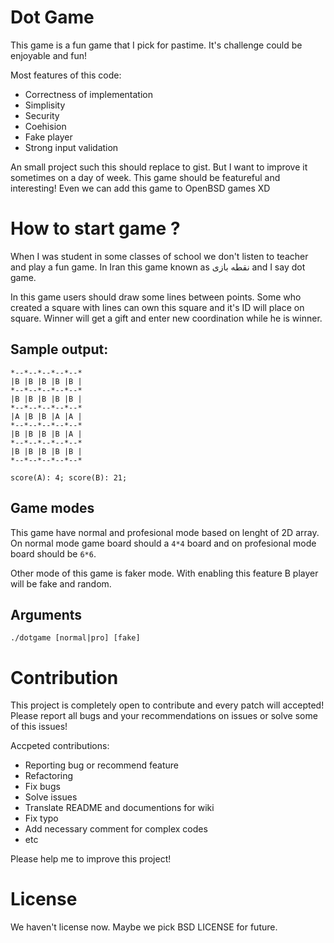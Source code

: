 # Dot Game

This game is a fun game that I pick for pastime. It's challenge could be enjoyable and fun!

Most features of this code:

- Correctness of implementation
- Simplisity
- Security
- Coehision
- Fake player
- Strong input validation

An small project such this should replace to gist. But I want to improve it sometimes on a day of week. This game should be featureful and interesting! Even we can add this game to OpenBSD games XD

# How to start game ?
When I was student in some classes of school we don't listen to teacher and play a fun game. In Iran this game known as نقطه بازی and I say dot game.

In this game users should draw some lines between points. Some who created a square with lines can own this square and it's ID will place on square. Winner will get a gift and enter new coordination while he is winner.

## Sample output:
```
*--*--*--*--*--*
|B |B |B |B |B |
*--*--*--*--*--*
|B |B |B |B |B |
*--*--*--*--*--*
|A |B |B |A |A |
*--*--*--*--*--*
|B |B |B |B |A |
*--*--*--*--*--*
|B |B |B |B |B |
*--*--*--*--*--*

score(A): 4; score(B): 21;
```

## Game modes
This game have normal and profesional mode based on lenght of 2D array. On normal mode game board should a `4*4` board and on profesional mode board should be `6*6`.

Other mode of this game is faker mode. With enabling this feature B player will be fake and random.

## Arguments
```
./dotgame [normal|pro] [fake]
```

# Contribution
This project is completely open to contribute and every patch will accepted! Please report all bugs and your recommendations on issues or solve some of this issues!

Accpeted contributions:
- Reporting bug or recommend feature
- Refactoring
- Fix bugs
- Solve issues
- Translate README and documentions for wiki
- Fix typo
- Add necessary comment for complex codes
- etc

Please help me to improve this project!

# License
We haven't license now. Maybe we pick BSD LICENSE for future.
